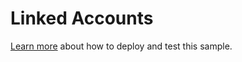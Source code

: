 
# Linked Accounts

[Learn more](https://aka.ms/bflinkedaccountsdocs) about how to deploy and test this sample.
